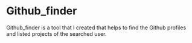 # Github_finder
Github_finder is a tool that I created that helps to find the Github profiles and listed projects of the searched user.
